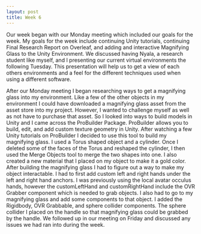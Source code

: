 ```yaml
---
layout: post
title: Week 6
---
```


Our week began with our Monday meeting which included our goals for the week. My goals for the week include continuing Unity tutorials, continuing Final Research Report on Overleaf, and adding and interactive Magnifying Glass to the Unity Environment. We discussed having Nyala, a research student like myself, and I presenting our current virtual environments the following Tuesday. This presentation will help us to get a view of each others environments and a feel for the different techniques used when using a different software. 

After our Monday meeting I began researching ways to get a magnifying glass into my environment. Like a few of the other objects in my environment I could have downloaded a magnifying glass asset from the asset store into my project. However, I wanted to challenge myself as well as not have to purchase that asset. So I looked into ways to build models in Unity and I came across the ProBuilder Package. ProBuilder allows you to build, edit, and add custom texture geometry in Unity. After watching a few Unity tutorials on ProBuilder I decided to use this tool to build my magnifying glass. I used a Torus shaped object and a cylinder. Once I deleted some of the faces of the Torus and reshaped the cylinder, I then used the Merge Objects tool to merge the two shapes into one. I also created a new material that I placed on my object to make it a gold color. After building the magnifying glass I had to figure out a way to make my object interactable. I had to first add custom left and right hands under the left and right hand anchors. I was previously using the local avatar occulus hands, however the customLeftHand and customRightHand include the OVR Grabber component which is needed to grab objects. I also had to go to my magnifying glass and add some components to that object. I added the Rigidbody, OVR Grabbable, and sphere collider components. The sphere collider I placed on the handle so that magnifying glass could be grabbed by the handle. We followed up in our meeting on Friday and discussed any issues we had ran into during the week.

